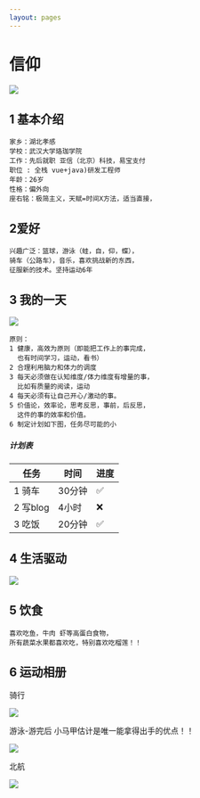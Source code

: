 ```yaml
---
layout: pages
---
```




# 信仰 

![](http://qck2j2ro3.bkt.clouddn.com/test/20200627154019.png?imagelim)



## 1 基本介绍

```
家乡：湖北孝感
学校：武汉大学珞珈学院
工作：先后就职 亚信（北京）科技，易宝支付 
职位 : 全栈 vue+java)研发工程师
年龄：26岁
性格：偏外向
座右铭：极简主义，天赋=时间X方法，适当直接，
```



## 2爱好



```
兴趣广泛：篮球，游泳（蛙，自，仰，蝶），
骑车（公路车），音乐，喜欢挑战新的东西，
征服新的技术。坚持运动6年
```



## 3  我的一天

![](http://qck2j2ro3.bkt.clouddn.com/test/20200627153557.png?imagelim)





```
原则：
1 健康，高效为原则（即能把工作上的事完成，
  也有时间学习，运动，看书）
2 合理利用脑力和体力的调度
3 每天必须做在认知维度/体力维度有增量的事，
  比如有质量的阅读，运动
4 每天必须有让自己开心/激动的事。
5 价值论，效率论，思考反思，事前，后反思，
  这件的事的效率和价值。
6 制定计划如下图，任务尽可能的小
```

##### 计划表

| 任务     | 时间   | 进度 |
| -------- | ------ | ---- |
| 1 骑车   | 30分钟 | ✅    |
| 2 写blog | 4小时  | ❌    |
| 3 吃饭   | 20分钟 | ✅    |



## 4 生活驱动



![](http://qck2j2ro3.bkt.clouddn.com/test/20200627153649.png?imagelim)



## 5  饮食

```
喜欢吃鱼，牛肉 虾等高蛋白食物，
所有蔬菜水果都喜欢吃，特别喜欢吃榴莲！！
```



## 6 运动相册

骑行

![](http://qck2j2ro3.bkt.clouddn.com/test/20200627154110.png?imagelim)



游泳-游完后  小马甲估计是唯一能拿得出手的优点！！

![](http://qck2j2ro3.bkt.clouddn.com/test/WechatIMG15.jpeg?imagelim)



北航

![](http://qck2j2ro3.bkt.clouddn.com/test/WechatIMG14.jpeg?imagelim)